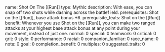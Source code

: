 name: Shot On The [[Run]]
type: Mythic
description: With ease, you can snap off two shots while dashing across the battlef ield.
prerequisites: Shot on the [[Run]], base attack bonus +6.
prerequisite_feats: Shot on the [[Run]]
benefit: Whenever you use Shot on the [[Run]], you can make two ranged attacks at your highest base attack bonus at any point during your movement, instead of just one.
normal: 0
special: 0
teamwork: 0
critical: 0
grit: 0
style: 0
performance: 0
racial: 0
companion_familiar: 0
race_name: 0
note: 0
goal: 0
completion_benefit: 0
multiples: 0
suggested_traits: 0
